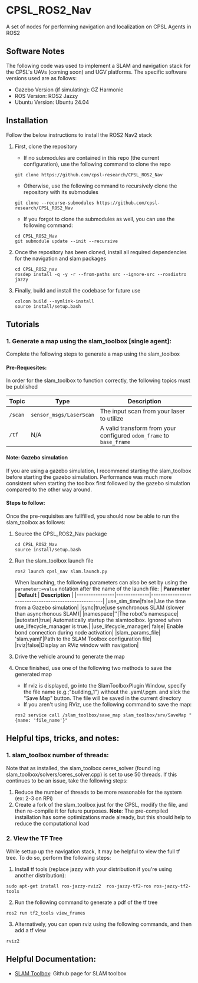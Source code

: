 # CPSL_ROS2_Nav
A set of nodes for performing navigation and localization on CPSL Agents in ROS2

## Software Notes

The following code was used to implement a SLAM and navigation stack for the CPSL's UAVs (coming soon) and UGV platforms. The specific software versions used are as follows:

- Gazebo Version (if simulating): GZ Harmonic
- ROS Version: ROS2 Jazzy
- Ubuntu Version: Ubuntu 24.04

## Installation
Follow the below instructions to install the ROS2 Nav2 stack

1. First, clone the repository
    - If no submodules are contained in this repo (the current configuration), use the following command to clone the repo
    ```
    git clone https://github.com/cpsl-research/CPSL_ROS2_Nav
    ```
    - Otherwise, use the following command to recursively clone the repository with its submodules
    ```
    git clone --recurse-submodules https://github.com/cpsl-research/CPSL_ROS2_Nav
    ```

    - If you forgot to clone the submodules as well, you can use the following command:

    ```
    cd CPSL_ROS2_Nav
    git submodule update --init --recursive
    ```

2. Once the repository has been cloned, install all required dependencies for the navigation and slam packages
    ```
    cd CPSL_ROS2_nav
    rosdep install -q -y -r --from-paths src --ignore-src --rosdistro jazzy
    ```
3. Finally, build and install the codebase for future use
    ```
    colcon build --symlink-install
    source install/setup.bash
    ```

## Tutorials

### 1. Generate a map using the slam_toolbox [single agent]:
Complete the following steps to generate a map using the slam_toolbox

#### Pre-Requesites:
In order for the slam_toolbox to function correctly, the following topics must be published

| **Topic** | **Type** | **Description** |  
|-----------|--------------------------|---------------------------------------------|  
| `/scan`   | `sensor_msgs/LaserScan`  | The input scan from your laser to utilize |  
| `/tf`    | N/A                      | A valid transform from your configured `odom_frame` to `base_frame` |  

#### Note: Gazebo simulation
If you are using a gazebo simulation, I recommend starting the slam_toolbox before starting the gazebo simulation. Performance was much more consistent when starting the toolbox first followed by the gazebo simulation compared to the other way around. 

#### Steps to follow:
Once the pre-requisites are fullfilled, you should now be able to run the slam_toolbox as follows:
1. Source the CPSL_ROS2_Nav package
    ```
    cd CPSL_ROS2_Nav
    source install/setup.bash
    ```

2. Run the slam_toolbox launch file
    ```
    ros2 launch cpsl_nav slam.launch.py
    ```
    When launching, the following parameters can also be set by using the `parameter:=value` notation after the name of the launch file:
    | **Parameter** | **Default** | **Description** |
    |----------------|--------------|------------------------------------------------------|
    |use_sim_time|false|Use the time from a Gazebo simulation|
    |sync|true|use synchronous SLAM (slower than asyncrhonous SLAM)|
    |namespace|''|The robot's namespace|
    |autostart|true| Automatically startup the slamtoolbox. Ignored when use_lifecycle_manager is true.|
    |use_lifecycle_manager| false| Enable bond connection during node activation| 
    |slam_params_file| 'slam.yaml'|Path to the SLAM Toolbox configuration file|
    |rviz|false|Display an RViz window with navigation|

3. Drive the vehicle around to generate the map
4. Once finished, use one of the following two methods to save the generated map
    - If rviz is displayed, go into the SlamToolboxPlugin Window, specify the file name (e.g.;"building_1") without the .yaml/.pgm. and slick the "Save Map" button. The file will be saved in the current directory
    - If you aren't using RViz, use the following command to save the map:
    ```
    ros2 service call /slam_toolbox/save_map slam_toolbox/srv/SaveMap "{name: 'file_name'}"
    ```


## Helpful tips, tricks, and notes:
### 1. slam_toolbox number of threads: 
Note that as installed, the slam_toolbox ceres_solver (found ing slam_toolbox/solvers/ceres_solver.cpp) is set to use 50 threads. If this continues to be an issue, take the following steps:
1. Reduce the number of threads to be more reasonable for the system (ex: 2-3 on RPi)
2. Create a fork of the slam_toolbox just for the CPSL, modify the file, and then re-compile it for future purposes. **Note**: The pre-compiled installation has some optimizations made already, but this should help to reduce the computational load


### 2. View the TF Tree

While settup up the navigation stack, it may be helpful to view the full tf tree. To do so, perform the following steps:

1. Install tf tools (replace jazzy with your distribution if you're using another distribution):
```
sudo apt-get install ros-jazzy-rviz2  ros-jazzy-tf2-ros ros-jazzy-tf2-tools
```
2. Run the following command to generate a pdf of the tf tree
```
ros2 run tf2_tools view_frames
```
3. Alternatively, you can open rviz using the following commands, and then add a tf view
```
rviz2
```
## Helpful Documentation:
- [SLAM Toolbox](https://github.com/SteveMacenski/slam_toolbox): Github page for SLAM toolbox 